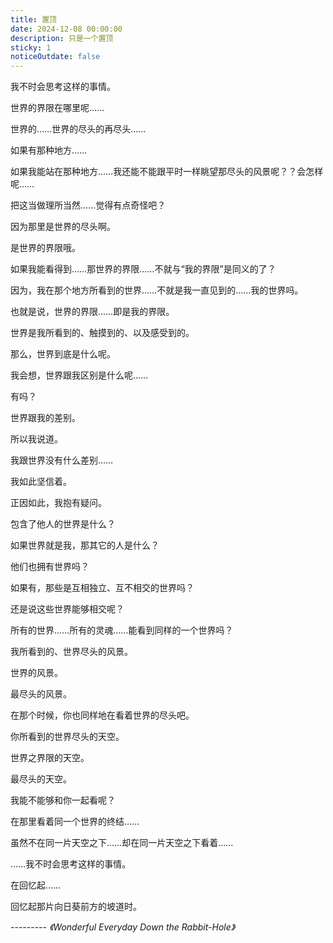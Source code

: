 ```yaml
---
title: 置顶
date: 2024-12-08 00:00:00
description: 只是一个置顶
sticky: 1
noticeOutdate: false
---
```

我不时会思考这样的事情。

世界的界限在哪里呢……

世界的……世界的尽头的再尽头……

如果有那种地方……

如果我能站在那种地方……我还能不能跟平时一样眺望那尽头的风景呢？？会怎样呢……

把这当做理所当然……觉得有点奇怪吧？

因为那里是世界的尽头啊。

是世界的界限哦。

如果我能看得到……那世界的界限……不就与“我的界限”是同义的了？

因为，我在那个地方所看到的世界……不就是我一直见到的……我的世界吗。

也就是说，世界的界限……即是我的界限。

世界是我所看到的、触摸到的、以及感受到的。

那么，世界到底是什么呢。

我会想，世界跟我区别是什么呢……

有吗？

世界跟我的差别。

所以我说道。

我跟世界没有什么差别……

我如此坚信着。

正因如此，我抱有疑问。

包含了他人的世界是什么？

如果世界就是我，那其它的人是什么？

他们也拥有世界吗？

如果有，那些是互相独立、互不相交的世界吗？

还是说这些世界能够相交呢？

所有的世界……所有的灵魂……能看到同样的一个世界吗？

我所看到的、世界尽头的风景。

世界的风景。

最尽头的风景。

在那个时候，你也同样地在看着世界的尽头吧。

你所看到的世界尽头的天空。

世界之界限的天空。

最尽头的天空。

我能不能够和你一起看呢？

在那里看着同一个世界的终结……

虽然不在同一片天空之下……却在同一片天空之下看着……

……我不时会思考这样的事情。

在回忆起……

回忆起那片向日葵前方的坡道时。

--------- *《Wonderful Everyday Down the Rabbit-Hole》*
